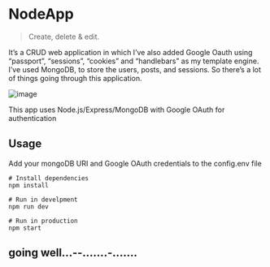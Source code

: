 # NodeApp


> Create, delete & edit.

 It’s a CRUD web application in which I’ve also added Google Oauth using “passport”, “sessions”, “cookies” and “handlebars” as my template engine. I’ve used MongoDB, to store the users, posts, and sessions. So there’s a lot of things going through this application.


![image](https://user-images.githubusercontent.com/52103963/87227615-a0d19800-c372-11ea-9150-15ed9dc129c2.png)

This app uses Node.js/Express/MongoDB with Google OAuth for authentication

## Usage

Add your mongoDB URI and Google OAuth credentials to the config.env file

```
# Install dependencies
npm install

# Run in develpment
npm run dev

# Run in production
npm start
```
going well...--.......-.......
-

